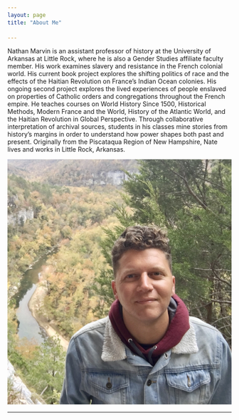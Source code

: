 ```yaml
---
layout: page
title: "About Me"

---
```


Nathan Marvin is an assistant professor of history at the University of Arkansas at Little Rock, where he is also a Gender Studies affiliate faculty member. His work examines slavery and resistance in the French colonial world. His current book project explores the shifting politics of race and the effects of the Haitian Revolution on France’s Indian Ocean colonies. His ongoing second project explores the lived experiences of people enslaved on properties of Catholic orders and congregations throughout the French empire. He teaches courses on World History Since 1500, Historical Methods, Modern France and the World, History of the Atlantic World, and the Haitian Revolution in Global Perspective. Through collaborative interpretation of archival sources, students in his classes mine stories from history’s margins in order to understand how power shapes both past and present. Originally from the Piscataqua Region of New Hampshire, Nate lives and works in Little Rock, Arkansas.

![Photo](IMG-3710.jpg)

---
